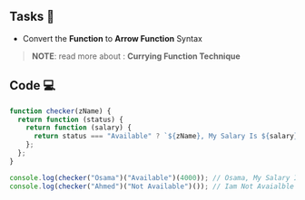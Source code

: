 ## Tasks 🎯

- Convert the **Function**  to **Arrow Function** Syntax

> **NOTE**: read more about : **Currying Function Technique**

## Code 💻

```js
function checker(zName) {
  return function (status) {
    return function (salary) {
      return status === "Available" ? `${zName}, My Salary Is ${salary}` : `Iam Not Avaialble`;
    };
  };
}

console.log(checker("Osama")("Available")(4000)); // Osama, My Salary Is 4000
console.log(checker("Ahmed")("Not Available")()); // Iam Not Avaialble
```
